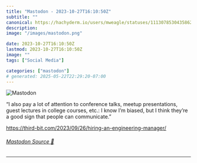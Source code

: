 ```yaml
---
title: "Mastodon - 2023-10-27T16:10:50Z"
subtitle: ""
canonical: https://hachyderm.io/users/mweagle/statuses/111307853043586253
description:
image: "/images/mastodon.png"

date: 2023-10-27T16:10:50Z
lastmod: 2023-10-27T16:10:50Z
image: ""
tags: ["Social Media"]

categories: ["mastodon"]
# generated: 2025-05-22T22:29:20-07:00
---
```

![Mastodon](/images/mastodon.png)

<p>“I also pay a lot of attention to conference talks, meetup presentations, guest lectures in college courses, etc.: I know I’m biased, but I think they’re a good sign that people can communicate.”</p><p><a href="https://third-bit.com/2023/09/26/hiring-an-engineering-manager/" target="_blank" rel="nofollow noopener noreferrer" translate="no"><span class="invisible">https://</span><span class="ellipsis">third-bit.com/2023/09/26/hirin</span><span class="invisible">g-an-engineering-manager/</span></a></p>


###### [Mastodon Source 🐘](https://hachyderm.io/@mweagle/111307853043586253)

___
